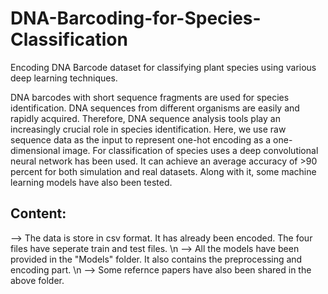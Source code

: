 # DNA-Barcoding-for-Species-Classification
Encoding DNA Barcode dataset for classifying plant species using various deep learning techniques.

DNA barcodes with short sequence fragments are used for species identification. DNA sequences from different organisms are easily and rapidly acquired. Therefore, DNA sequence analysis tools play an increasingly crucial role in species identification. Here, we use raw sequence data as the input to represent one-hot encoding as a one-dimensional image. 
For classification of species uses a deep convolutional neural network has been used. It can achieve an average accuracy of >90 percent for both simulation and real datasets. Along with it, some machine learning models have also been tested.

## Content:
--> The data is store in csv format. It has already been encoded. The four files have seperate train and test files. \n
--> All the models have been provided in the "Models" folder. It also contains the preprocessing and encoding part. \n
--> Some refernce papers have also been shared in the above folder.

